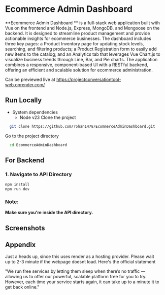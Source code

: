 # Ecommerce Admin Dashboard 

**Ecommerce Admin Dashboard ** is a full-stack web application built with Vue on the frontend and Node.js, Express, MongoDB, and Mongoose on the backend. It is designed to streamline product management and provide actionable insights for ecommerce businesses. The dashboard includes three key pages: a Product Inventory page for updating stock levels, searching, and filtering products; a Product Registration form to easily add new items to the catalog; and an Analytics tab that leverages Vue Chart.js to visualize business trends through Line, Bar, and Pie charts. The application combines a responsive, component-based UI with a RESTful backend, offering an efficient and scalable solution for ecommerce administration.

Can be previewed live at https://projectconversationtool-web.onrender.com/

## Run Locally
* System dependencies
  - Node v23
Clone the project

```bash
  git clone https://github.com/rohan1478/EcommerceAdminDashboard.git
```

Go to the project directory

```bash
  cd EcommerceAdminDashboard
```

## For Backend

### 1. **Navigate to API Directory**  

  ```sh
  npm install
  npm run dev
  ```


### Note: 
**Make sure you're inside the API directory.**


## Screenshots


## Appendix

Just a heads up, since this uses render as a hosting  provider. Please wait up to 2-3 minute if the webpage doesnt load. Here's the official statement

"We run free services by letting them sleep when there’s no traffic — allowing us to offer our powerful, scalable platform free for you to try. However, each time your service starts again, it can take up to a minute it to get back online."  

